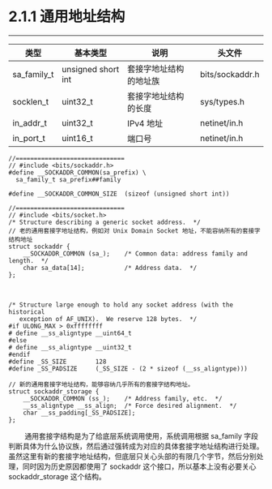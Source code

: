 # 2.1.1 通用地址结构
***

|类型|基本类型|说明|头文件|
| --- | --- | --- | --- |
|sa\_family\_t|unsigned short int|套接字地址结构的地址族|bits/sockaddr.h|
|socklen\_t|uint32\_t|套接字地址结构的长度|sys/types.h|
|in\_addr\_t|uint32\_t|IPv4 地址|netinet/in.h|
|in\_port\_t|uint16\_t|端口号|netinet/in.h|

    //==============================
    // #include <bits/sockaddr.h>
    #define __SOCKADDR_COMMON(sa_prefix) \
      sa_family_t sa_prefix##family
    
    #define __SOCKADDR_COMMON_SIZE  (sizeof (unsigned short int))
    
    //==============================
    // #include <bits/socket.h>
    /* Structure describing a generic socket address.  */
    // 老的通用套接字地址结构，例如对 Unix Domain Socket 地址，不能容纳所有的套接字结构地址
    struct sockaddr {
        __SOCKADDR_COMMON (sa_);    /* Common data: address family and length.  */
        char sa_data[14];           /* Address data.  */
    };
    
&emsp;&emsp;
    
    /* Structure large enough to hold any socket address (with the historical
       exception of AF_UNIX).  We reserve 128 bytes.  */
    #if ULONG_MAX > 0xffffffff
    # define __ss_aligntype __uint64_t
    #else
    # define __ss_aligntype __uint32_t
    #endif
    #define _SS_SIZE        128
    #define _SS_PADSIZE     (_SS_SIZE - (2 * sizeof (__ss_aligntype)))
    
    // 新的通用套接字地址结构，能够容纳几乎所有的套接字结构地址。
    struct sockaddr_storage {
        __SOCKADDR_COMMON (ss_);    /* Address family, etc.  */
        __ss_aligntype __ss_align;  /* Force desired alignment.  */
        char __ss_padding[_SS_PADSIZE];
    };
  
&emsp;&emsp;
通用套接字结构是为了给底层系统调用使用，系统调用根据 sa\_family 字段判断具体为什么协议族，然后通过强转成为对应的具体套接字地址结构进行处理。
虽然这里有新的套接字地址结构，但底层只关心头部的有限几个字节，然后分别处理，同时因为历史原因都使用了 sockaddr 这个接口，所以基本上没有必要关心 sockaddr\_storage 这个结构。